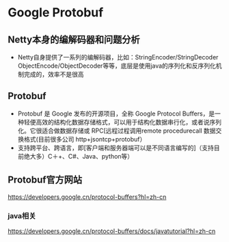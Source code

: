 # Google Protobuf

## Netty本身的编解码器和问题分析

-   Netty自身提供了一系列的编解码器，比如：StringEncoder/StringDecoder  ObjectEncode/ObjectDecoder等等，底层是使用java的序列化和反序列化机制完成的，效率不是很高

## Protobuf

-   Protobuf 是 Google 发布的开源项目，全称 Google Protocol Buffers，是一种轻便高效的结构化数据存储格式，可以用于结构化数据串行化，或者说序列化。它很适合做数据存储或 RPC\[远程过程调用remote procedurecall 数据交换格式(目前很多公司 http+jsontcp+protobuf）
-   支持跨平台、跨语言，即\[客户端和服务器端可以是不同语言编写的]（支持目前绝大多）C＋+、C#、Java、python等）

## Protobuf官方网站

<https://developers.google.cn/protocol-buffers?hl=zh-cn>

### java相关

<https://developers.google.cn/protocol-buffers/docs/javatutorial?hl=zh-cn>
